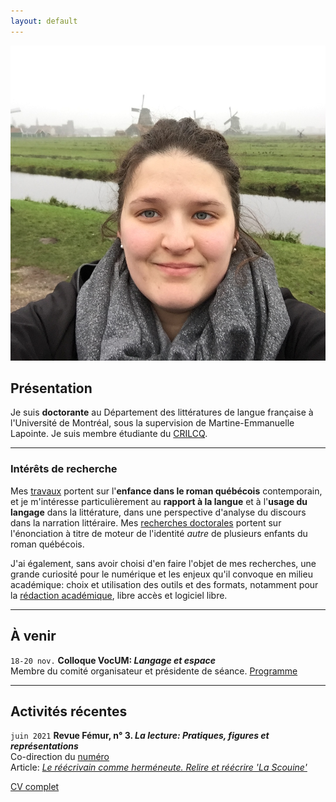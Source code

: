 ```yaml
---
layout: default
---
```


<img class="profile-picture" src="emilie.jpg" alt="Emilie Drouin">

## Présentation
Je suis **doctorante** au Département des littératures de langue française à l'Université de Montréal, sous la supervision de Martine-Emmanuelle Lapointe. Je suis membre étudiante du [CRILCQ](http://www.crilcq.org/accueil/).

---

### Intérêts de recherche
Mes [travaux](cv.md) portent sur l'**enfance dans le roman québécois** contemporain, et je m'intéresse particulièrement au **rapport à la langue** et à l'**usage du langage** dans la littérature, dans une perspective d'analyse du discours dans la narration littéraire. Mes [recherches doctorales](these.md) portent sur l'énonciation à titre de moteur de l'identité *autre* de plusieurs enfants du roman québécois.


J'ai également, sans avoir choisi d'en faire l'objet de mes recherches, une grande curiosité pour le numérique et les enjeux qu'il convoque en milieu académique: choix et utilisation des outils et des formats, notamment pour la [rédaction académique](https://github.com/emidrouin/memoire), libre accès et logiciel libre.

---
## À venir
`18-20 nov.`
**Colloque VocUM: *Langage et espace***  
Membre du comité organisateur et présidente de séance. [Programme](https://vocum.ca/vocum-2021-langage-et-espace/programme/)

---

## Activités récentes
`juin 2021`
**Revue Fémur, n° 3. *La lecture: Pratiques, figures et représentations***  
Co-direction du [numéro](https://revuefemur.com/index.php/2021/06/06/la-lecture-pratiques-figures-et-representations/)  
Article: [*Le réécrivain comme herméneute. Relire et réécrire 'La Scouine'*](https://revuefemur.com/index.php/2021/06/06/le-reecrivain-comme-hermeneute/)


[CV complet](cv.md)

